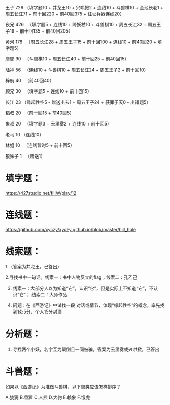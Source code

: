 王子  729  （填字题10 + 井龙王10 + 兴哄掀2 + 连线10 + 斗兽棋10 + 金池长老1 + 周五长江71 + 前十回220 + 前40回375 + 住址兵器连线20）

夜兄  426   （填字题5 + 连线10 + 降妖杖10 + 斗兽棋10 + 周五长江32 + 周五王子19 + 前十回135 + 前40回205）

黄河  178    （周五长江28 + 周五王子15 + 前十回100 + 连线10 + 前40回20 + 填字题5）

摩耶  90   （斗兽棋10 + 周五长江40 + 前十回25 + 前40回15）

陆神  56   （连线10 + 斗兽棋10 + 周五长江24 + 周五王子2 + 前十回10）

梓航  40   （前40回40）

顾兄  30   （填字题5 + 连线10 + 前十回15）

长江  23   （缘起性空5 - 赠送出去1 + 周五王子24 + 获罪于天0 - 出错题5）

稻叔  20   （前十回15 + 前40回5）

象叔  20   （填字题3 + 云里雾2 + 连线10 + 前十回5）

老马  10   （连线10）

林姐  10   （连线暂时5 + 前十回5）

狼妹子 1    （赠送1）



# 填字题：

https://427studio.net/fill/#/play/12


# 连线题：

https://github.com/xyczy/xyczy.github.io/blob/master/hill_hole


# 线索题：

1.（答案为井龙王，已答出）

2.寻找书中一句话。线索一：书中人物反立的flag；线索二：孔乙己

3. 线索一：大部分人以为知道“它”，认识“它”，但是实际上不知道“它”，不认识"它"；
线索二：大师作品

4. 问题：在《西游记》中试找一段 对话或情节，体现“缘起性空”的概念，率先找到1处5分，个人15分封顶


# 分析题：

1. 寻找两个小妖，名字互为颠倒且一同被骗。答案为云里雾或兴哄掀，已答出


# 斗兽题：

如果以《西游记》为准做斗兽棋，以下兽类应该怎样排序？

A.狻猊 B.香獐 C.人熊 D.大豹 E.赖象 F.饿虎
